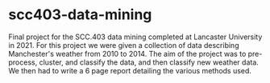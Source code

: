 # scc403-data-mining
Final project for the SCC.403 data mining completed at Lancaster University in 2021. For this project we were given a collection of data  describing Manchester's weather from 2010 to 2014. The aim of the project was to pre-process, cluster, and classify the data, and then classify new weather data. We then had to write a 6 page report detailing the various methods used.
